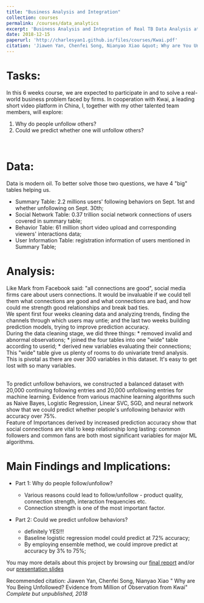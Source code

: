 ```yaml
---
title: "Business Analysis and Integration"
collection: courses
permalink: /courses/data_analytics
excerpt: 'Business Analysis and Integration of Real TB Data Analysis at [Kwai](https://www.kuaishou.com)'
date: 2018-12-15
paperurl: 'http://charlesyan1.github.io/files/courses/Kwai.pdf'
citation: 'Jiawen Yan, Chenfei Song, Nianyao Xiao &quot; Why are You Unfollowed? Evidence from Million of Observations from Short Video Platform Kwai&quot; <i>Complete but unpublished paper, 2018</i>'
---
```



Tasks: 
=====
In this 6 weeks course, we are expected to participate in and to solve a real-world business problem faced by firms. In cooperation with Kwai, a leading short video platform in China, I, together with my other talented team members, will explore:
1. Why do people unfollow others? 
2. Could we predict whether one will unfollow others? 
<br>

Data:
=====
Data is modern oil. To better solve those two questions, we have 4 "big" tables helping us. 
* Summary Table: 2.2 millions users' following behaviors on Sept. 1st and whether unfollowing on Sept. 30th; 
* Social Network Table: 0.37 trillion social network connections of users covered in summary table; 
* Behavior Table: 61 million short video upload and corresponding viewers' interactions data;
* User Information Table: registration information of users mentioned in Summary Table;

Analysis:
=====
Like Mark from Facebook said: "all connections are good", social media firms care about users connections. It would be invaluable if we could tell them what connections are good and what connections are bad, and how could me strength good relationships and break bad ties. 
<br>
We spent first four weeks cleaning data and analyzing trends, finding the channels through which users may untie; and the last two weeks building prediction models, trying to improve prediction accuracy. 
<br>
During the data cleaning stage, we did three things:
	* removed invalid and abnormal observations;
	* joined the four tables into one "wide" table according to userid; 
	* derived new variables evaluating their connections;
<br>
This "wide" table give us plenty of rooms to do univariate trend analysis. This is pivotal as there are over 300 variables in this dataset. It's easy to get lost with so many variables. 

<br> 
To predict unfollow behaviors, we constructed a balanced dataset with 20,000 continuing following entries and 20,000 unfollowing entries for machine learning. Evidence from various machine learning algorithms such as Naive Bayes, Logistic Regression, Linear SVC, SGD, and neural network show that we could predict whether people's unfollowing behavior with accuracy over 75%. 
<br>
Feature of Importances derived by increased prediction accuracy show that social connections are vital to keep relationship long lasting: common followers and common fans are both most significant variables for major ML algorithms. 

Main Findings and Implications: 
=====
* Part 1: Why do people follow/unfollow?
	* Various reasons could lead to follow/unfollow - product quality, connection strength, interaction frequencies etc.
	* Connection strength is one of the most important factor. 

* Part 2: Could we predict unfollow behaviors?
	* definitely YES!!!
	* Baseline logistic regression model could predict at 72% accuracy; 
	* By employing ensemble method, we could improve predict at accuracy by 3% to 75%; 

You may more details about this project by browsing our [final report](http://charlesyan1.github.io/files/courses/Kwai.pdf) and/or our [presentation slides](http://charlesyan1.github.io/files/courses/Kwai_PPT.pdf)

Recommended citation: Jiawen Yan, Chenfei Song, Nianyao Xiao &quot; Why are You Being Unfollowed? Evidence from Million of Observation from Kwai&quot; <i>Complete but unpublished, 2018</i>










